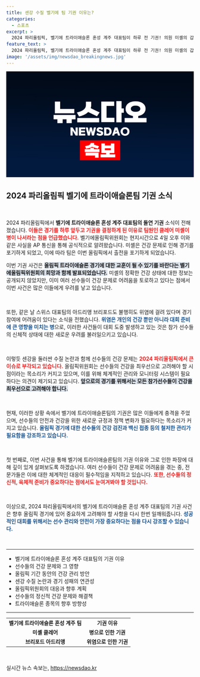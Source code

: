 ```yaml
---
title: 센강 수질 벨기에 팀 기권 이유는?
categories:
  - 스포츠
excerpt: >
  2024 파리올림픽, 벨기에 트라이애슬론 혼성 계주 대표팀이 하루 전 기권! 의원 미셸의 갑작스러운 병원행이 만든 충격과 센강 수질 논란까지, 올림픽 분위기는 어떤 변화를 맞이할까?
feature_text: >
  2024 파리올림픽, 벨기에 트라이애슬론 혼성 계주 대표팀이 하루 전 기권! 의원 미셸의 갑작스러운 병원행이 만든 충격과 센강 수질 논란까지, 올림픽 분위기는 어떤 변화를 맞이할까?
image: '/assets/img/newsdao_breakingnews.jpg'
---
```


<p><img src="/assets/img/newsdao_breakingnews.jpg" alt="ranknews 속보" /></p>

<h2 data-ke-size="size26">2024 파리올림픽 벨기에 트라이애슬론팀 기권 소식</h2>

<p data-ke-size="size16">&nbsp;</p>

<p>2024 파리올림픽에서 <b>벨기에 트라이애슬론 혼성 계주 대표팀의 돌연 기권</b> 소식이 전해졌습니다. <b><span style="color: #ee2323;">이들은 경기를 하루 앞두고 기권을 결정하게 된 이유로 팀원인 클레어 미셸이 병이 나서라는 점을 언급했습니다.</span></b> 벨기에올림픽위원회는 현지시간으로 4일 오후 이와 같은 사실을 AP 통신을 통해 공식적으로 알려왔습니다. 미셸은 건강 문제로 인해 경기를 포기하게 되었고, 이에 따라 팀은 이번 올림픽에서 출전을 포기하게 되었습니다.</p>

<p>이번 기권 사건은 <b><span style="background-color: #21538527;">올림픽 트라이애슬론 경기에 대한 교훈이 될 수 있기를 바란다는 벨기에올림픽위원회의 희망과 함께 발표되었습니다.</span></b> 미셸의 정확한 건강 상태에 대한 정보는 공개되지 않았지만, 이미 여러 선수들이 건강 문제로 어려움을 토로하고 있다는 점에서 이번 사건은 많은 이들에게 우려를 낳고 있습니다. </p>

<p data-ke-size="size16">&nbsp;</p>

<p>또한, 같은 날 스위스 대표팀의 아드리앵 브리포드도 불행히도 위염에 걸려 있다며 경기 참여에 어려움이 있다는 소식을 전했습니다. <b><span style="color: #1a5490;">위염은 개인의 건강 뿐만 아니라 대회 준비에 큰 영향을 미치는 병</span></b>으로, 이러한 사건들이 대회 도중 발생하고 있는 것은 참가 선수들의 신체적 상태에 대한 새로운 우려를 불러일으키고 있습니다. </p>

<p data-ke-size="size16">&nbsp;</p>

<p>이렇듯 센강을 둘러싼 수질 논란과 함께 선수들의 건강 문제는 <b><span style="color: #ee2323;">2024 파리올림픽에서 큰 이슈로 부각되고 있습니다.</span></b> 올림픽위원회는 선수들의 건강을 최우선으로 고려해야 할 시점이라는 목소리가 커지고 있으며, 이를 위해 체계적인 관리와 모니터링 시스템이 필요하다는 의견이 제기되고 있습니다. <b><span style="background-color: #21538527;">앞으로의 경기를 위해서는 모든 참가선수들이 건강을 최우선으로 고려해야 합니다.</span></b> </p>

<p data-ke-size="size16">&nbsp;</p>

<p>현재, 이러한 상황 속에서 벨기에 트라이애슬론팀의 기권은 많은 이들에게 충격을 주었으며, 선수들의 안전과 건강을 위한 새로운 규정과 정책 변화가 필요하다는 목소리가 커지고 있습니다. <b><span style="color: #1a5490;">올림픽 경기에 대한 선수들의 건강 검진과 백신 접종 등의 철저한 관리가 필요함을 강조하고 있습니다.</span></b> </p>

<p data-ke-size="size16">&nbsp;</p>

<p>첫 번째로, 이번 사건을 통해 벨기에 트라이애슬론팀의 기권 이유와 그로 인한 파장에 대해 깊이 있게 살펴보도록 하겠습니다. 여러 선수들이 건강 문제로 어려움을 겪는 중, 전문가들은 이에 대한 체계적인 대응이 필수적임을 지적하고 있습니다. <b><span style="color: #ee2323;">또한, 선수들의 정신적, 육체적 준비가 중요하다는 점에서도 눈여겨봐야 할 것입니다.</span></b> </p>

<p data-ke-size="size16">&nbsp;</p>

<p>이상으로, 2024 파리올림픽에서의 벨기에 트라이애슬론 혼성 계주 대표팀의 기권 사건은 향후 올림픽 경기에 있어 중요하게 고려해야 할 사항을 다시 한번 일깨워줍니다. <b><span style="color: #1a5490;">성공적인 대회를 위해서는 선수 관리와 안전이 가장 중요하다는 점을 다시 강조할 수 있습니다.</span></b> </p>

<p data-ke-size="size16">&nbsp;</p>

<hr>

<ul>
<li>벨기에 트라이애슬론 혼성 계주 대표팀의 기권 이유</li>
<li>선수들의 건강 문제와 그 영향</li>
<li>올림픽 기간 동안의 건강 관리 방안</li>
<li>센강 수질 논란과 경기 성패의 연관성</li>
<li>올림픽위원회의 대응과 향후 계획</li>
<li>선수들의 정신적 건강 문제와 해결책</li>
<li>트라이애슬론 종목의 향후 방향성</li>
</ul>

<hr>

<table style="width: 100%; border-collapse: collapse;">
<tr>
<td style="text-align: center; height: 17px;"><b>벨기에 트라이애슬론 혼성 계주 팀</b></td>
<td style="text-align: center; height: 17px;"><b>기권 이유</b></td>
</tr>
<tr>
<td style="text-align: center; height: 17px;"><b>미셸 클레어</b></td>
<td style="text-align: center; height: 17px;"><b>병으로 인한 기권</b></td>
</tr>
<tr>
<td style="text-align: center; height: 17px;"><b>브리포드 아드리앵</b></td>
<td style="text-align: center; height: 17px;"><b>위염으로 인한 기권</b></td>
</tr>
</table>

<p data-ke-size="size16">&nbsp;</p>
실시간 뉴스 속보는, <a href="https://newsdao.kr" rel="dofollow">https://newsdao.kr</a>


